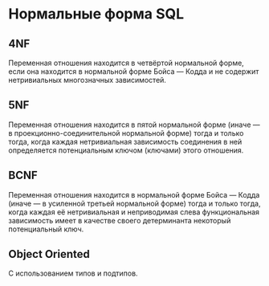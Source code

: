 # Нормальные форма SQL

## 4NF
Переменная отношения находится в четвёртой нормальной форме, если она находится в нормальной форме Бойса — Кодда 
и не содержит нетривиальных многозначных зависимостей.
## 5NF
Переменная отношения находится в пятой нормальной форме (иначе — в проекционно-соединительной нормальной форме) тогда 
и только тогда, когда каждая нетривиальная зависимость соединения в ней определяется потенциальным ключом (ключами) 
этого отношения.
## BCNF
Переменная отношения находится в нормальной форме Бойса — Кодда (иначе — в усиленной третьей нормальной форме) тогда 
и только тогда, когда каждая её нетривиальная и неприводимая слева функциональная зависимость имеет в качестве 
своего детерминанта некоторый потенциальный ключ.
##  Object Oriented
С использованием типов и подтипов.


